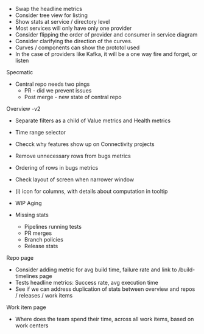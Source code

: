 - Swap the headline metrics
- Consider tree view for listing
- Show stats at service / directory level
- Most services will only have only one provider
- Consider flipping the order of provider and consumer in service diagram
- Consider clarifying the direction of the curves.
- Curves / components can show the prototol used
- In the case of providers like Kafka, it will be a one way fire and forget, or listen

Specmatic

- Central repo needs two pings
  - PR - did we prevent issues
  - Post merge - new state of central repo

Overview -v2

- Separate filters as a child of Value metrics and Health metrics
- Time range selector
- Checck why features show up on Connectivity projects
- Remove unnecessary rows from bugs metrics
- Ordering of rows in bugs metrics
- Check layout of screen when narrower window
- (i) icon for columns, with details about computation in tooltip
- WIP Aging

- Missing stats
  - Pipelines running tests
  - PR merges
  - Branch policies
  - Release stats

Repo page

- Consider adding metric for avg build time, failure rate and link to /build-timelines page
- Tests headline metrics: Success rate, avg execution time
- See if we can address duplication of stats between overview and repos / releases / work items

Work item page

- Where does the team spend their time, across all work items, based on work centers
